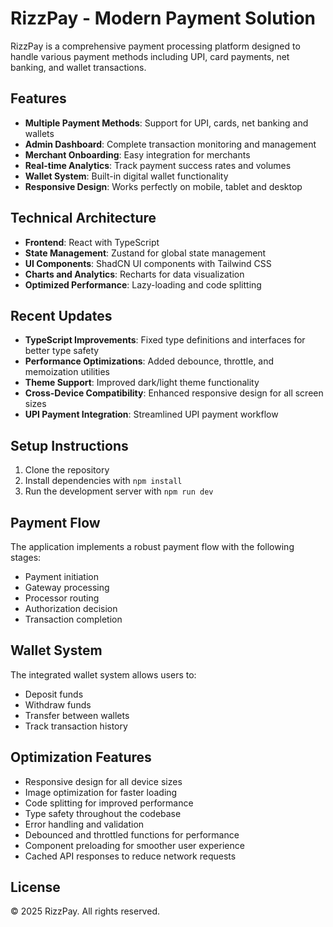 
# RizzPay - Modern Payment Solution

RizzPay is a comprehensive payment processing platform designed to handle various payment methods including UPI, card payments, net banking, and wallet transactions.

## Features

- **Multiple Payment Methods**: Support for UPI, cards, net banking and wallets
- **Admin Dashboard**: Complete transaction monitoring and management
- **Merchant Onboarding**: Easy integration for merchants
- **Real-time Analytics**: Track payment success rates and volumes
- **Wallet System**: Built-in digital wallet functionality
- **Responsive Design**: Works perfectly on mobile, tablet and desktop

## Technical Architecture

- **Frontend**: React with TypeScript
- **State Management**: Zustand for global state management
- **UI Components**: ShadCN UI components with Tailwind CSS
- **Charts and Analytics**: Recharts for data visualization
- **Optimized Performance**: Lazy-loading and code splitting

## Recent Updates

- **TypeScript Improvements**: Fixed type definitions and interfaces for better type safety
- **Performance Optimizations**: Added debounce, throttle, and memoization utilities
- **Theme Support**: Improved dark/light theme functionality
- **Cross-Device Compatibility**: Enhanced responsive design for all screen sizes
- **UPI Payment Integration**: Streamlined UPI payment workflow

## Setup Instructions

1. Clone the repository
2. Install dependencies with `npm install`
3. Run the development server with `npm run dev`

## Payment Flow

The application implements a robust payment flow with the following stages:
- Payment initiation
- Gateway processing
- Processor routing
- Authorization decision
- Transaction completion

## Wallet System

The integrated wallet system allows users to:
- Deposit funds
- Withdraw funds
- Transfer between wallets
- Track transaction history

## Optimization Features

- Responsive design for all device sizes
- Image optimization for faster loading
- Code splitting for improved performance
- Type safety throughout the codebase
- Error handling and validation
- Debounced and throttled functions for performance
- Component preloading for smoother user experience
- Cached API responses to reduce network requests

## License

© 2025 RizzPay. All rights reserved.

